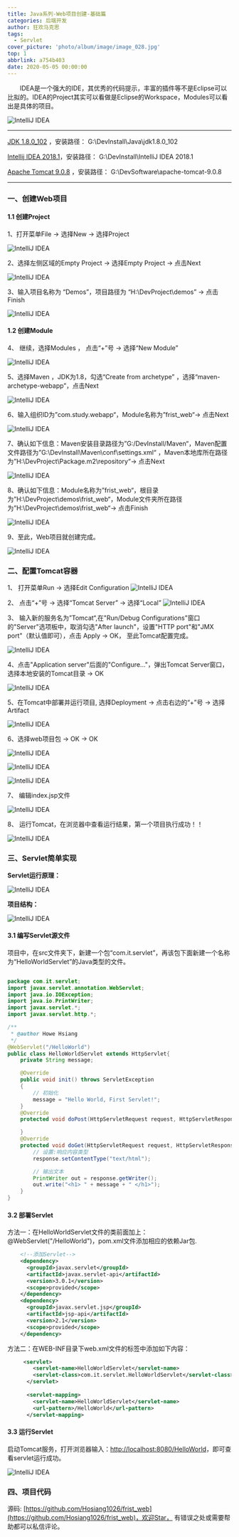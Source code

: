 ```yaml
---
title: Java系列-Web项目创建-基础篇
categories: 后端开发
author: 狂欢马克思
tags:
  - Servlet
cover_picture: 'photo/album/image/image_028.jpg'
top: 1
abbrlink: a754b403
date: 2020-05-05 00:00:00
---
```



&emsp;&emsp;IDEA是一个强大的IDE，其优秀的代码提示，丰富的插件等不是Eclipse可以比拟的。IDEA的Project其实可以看做是Eclipse的Workspace，Modules可以看出是具体的项目。

<!-- more -->

![IntelliJ IDEA](/photo/album/image/java20180501002.png "IntelliJ IDEA创建Web项目并部署Servlet-入门篇")



---

[JDK 1.8.0_102](http://www.oracle.com/technetwork/java/javase/downloads/jdk8-downloads-2133151.html) ，安装路径： G:\DevInstall\Java\jdk1.8.0_102

[Intellij IDEA 2018.1](https://www.jetbrains.com/idea/download/#section=windows)，安装路径： G:\DevInstall\IntelliJ IDEA 2018.1

[Apache Tomcat 9.0.8](https://tomcat.apache.org/download-90.cgi) ，安装路径： G:\DevSoftware\apache-tomcat-9.0.8





---


### 一、创建Web项目

#### 1.1 创建Project

1、打开菜单File -> 选择New ->  选择Project

![IntelliJ IDEA](/photo/album/image/java20180501003.png "步骤一")
 
 2、选择左侧区域的Empty Project -> 选择Empty Project  -> 点击Next
 
![IntelliJ IDEA](/photo/album/image/java20180501004.png "步骤二")

3、输入项目名称为 “Demos”，项目路径为 “H:\DevProject\demos” -> 点击Finish
 
![IntelliJ IDEA](photo/album/image/java20180501005.png "步骤三")


#### 1.2 创建Module

4、 继续，选择Modules ， 点击“+”号 -> 选择“New Module”

![IntelliJ IDEA](/photo/album/image/java20180501006.png "步骤四")


5、选择Maven ，JDK为1.8，勾选“Create from archetype” ，选择“maven-archetype-webapp”，点击Next

![IntelliJ IDEA](/photo/album/image/java20180501007.png "步骤五")

6、输入组织ID为”com.study.webapp“，Module名称为”frist_web“-> 点击Next

![IntelliJ IDEA](/photo/album/image/java20180501008.png "步骤六")

7、确认如下信息：Maven安装目录路径为”G:/DevInstall/Maven“，Maven配置文件路径为”G:\DevInstall\Maven\conf\settings.xml“ ，Maven本地库所在路径为”H:\DevProject\Package\.m2\repository“-> 点击Next

![IntelliJ IDEA](photo/album/image/java20180501009.png "步骤七")

8、确认如下信息：Module名称为”frist_web“，根目录为”H:\DevProject\demos\frist_web“，Module文件夹所在路径为”H:\DevProject\demos\frist_web“-> 点击Finish

![IntelliJ IDEA](/photo/album/image/java20180501010.png "步骤八")

9、至此，Web项目就创建完成。

![IntelliJ IDEA](photo/album/image/java20180501011.png "步骤九")


### 二、配置Tomcat容器

1、 打开菜单Run -> 选择Edit Configuration 
![IntelliJ IDEA](/photo/album/image/java20180501012.png "步骤一")

2、 点击“+”号 -> 选择“Tomcat Server” -> 选择“Local”
![IntelliJ IDEA](photo/album/image/java20180501013.png "步骤二")

 
3、 输入新的服务名为”Tomcat“,在"Run/Debug Configurations"窗口的"Server"选项板中，取消勾选"After launch"，设置"HTTP port"和"JMX port"（默认值即可），点击 Apply -> OK， 至此Tomcat配置完成。

![IntelliJ IDEA](photo/album/image/java20180501014.png "步骤三")

4、点击"Application server"后面的"Configure..."，弹出Tomcat Server窗口，选择本地安装的Tomcat目录 -> OK 

![IntelliJ IDEA](/photo/album/image/java20180501015.png "步骤四")

5、在Tomcat中部署并运行项目, 选择Deployment -> 点击右边的“+”号 -> 选择Artifact

![IntelliJ IDEA](/photo/album/image/java20180501016.png "步骤五")

6、选择web项目包 ->  OK  ->  OK

![IntelliJ IDEA](/photo/album/image/java20180501017.png "步骤六")

![IntelliJ IDEA](/photo/album/image/java20180501018.png "步骤七")

![IntelliJ IDEA](/photo/album/image/java20180501019.png "步骤八")

7、 编辑index.jsp文件

![IntelliJ IDEA](/photo/album/image/java20180501020.png "步骤九")
 
8、 运行Tomcat，在浏览器中查看运行结果，第一个项目执行成功！！

![IntelliJ IDEA](/photo/album/image/java20180501021.png "步骤十")

### 三、Servlet简单实现

**Servlet运行原理：**

![IntelliJ IDEA](/photo/album/image/java20180501022.png "Servlet运行原理")

**项目结构：**

![IntelliJ IDEA](/photo/album/image/java20180501023.png "项目结构")



#### 3.1 编写Servlet源文件

项目中，在src文件夹下，新建一个包“com.it.servlet”，再该包下面新建一个名称为“HelloWorldServlet”的Java类型的文件。

```java

package com.it.servlet;
import javax.servlet.annotation.WebServlet;
import java.io.IOException;
import java.io.PrintWriter;
import javax.servlet.*;
import javax.servlet.http.*;

/**
 * @author Howe Hsiang
 */
@WebServlet("/HelloWorld")
public class HelloWorldServlet extends HttpServlet{
    private String message;

    @Override
    public void init() throws ServletException
    {
        // 初始化
        message = "Hello World, First Servlet!";
    }
    @Override
    protected void doPost(HttpServletRequest request, HttpServletResponse response) throws ServletException, IOException {

    }
    @Override
    protected void doGet(HttpServletRequest request, HttpServletResponse response) throws ServletException, IOException {
        // 设置:响应内容类型
        response.setContentType("text/html");

        // 输出文本
        PrintWriter out = response.getWriter();
        out.write("<h1> " + message + " </h1>");
    }
}


```

#### 3.2 部署Servlet

方法一：在HelloWorldServlet文件的类前面加上：@WebServlet("/HelloWorld")，pom.xml文件添加相应的依赖Jar包.

```xml
    <!--添加Servlet-->
    <dependency>
      <groupId>javax.servlet</groupId>
      <artifactId>javax.servlet-api</artifactId>
      <version>3.0.1</version>
      <scope>provided</scope>
    </dependency>
    <dependency>
      <groupId>javax.servlet.jsp</groupId>
      <artifactId>jsp-api</artifactId>
      <version>2.1</version>
      <scope>provided</scope>
    </dependency>
```

方法二：在WEB-INF目录下web.xml文件的标签中添加如下内容：

```xml
     <servlet>
        <servlet-name>HelloWorldServlet</servlet-name>
        <servlet-class>com.it.servlet.HelloWorldServlet</servlet-class>
      </servlet>
    
      <servlet-mapping>
        <servlet-name>HelloWorldServlet</servlet-name>
        <url-pattern>/HelloWorld</url-pattern>
      </servlet-mapping>
```

#### 3.3 运行Servlet

启动Tomcat服务，打开浏览器输入：[http://localhost:8080/HelloWorld](http://localhost:8080/HelloWorld)，即可查看servlet运行成功。 


![IntelliJ IDEA](/photo/album/image/java20180501024.png "运行Servlet")


### 四、项目代码

源码: [https://github.com/Hosiang1026/frist_web](https://github.com/Hosiang1026/frist_web)，欢迎Star， 有错误之处或需要帮助都可以私信评论。





























